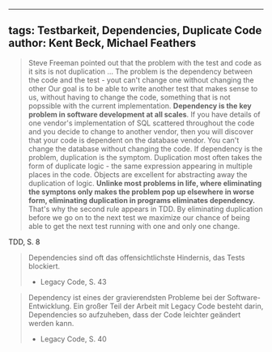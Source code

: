 
---
tags: Testbarkeit, Dependencies, Duplicate Code
author: Kent Beck, Michael Feathers
---

>Steve Freeman pointed out that the problem with the test and code as it sits is not duplication ... The problem is the dependency between the code and the test - yout can't change one without changing the other Our goal is to be able to write another test that makes sense to us, without having to change the code, something that is not popssible with the current implementation. **Dependency is the key problem in software development at all scales**.
>If you have details of one vendor's implementation of SQL scattered throughout the code and you decide to change to another vendor, then you will discover that your code is dependent on the database vendor. You can't change the database without changing the code.
>If dependency is the problem, duplication is the symptom. Duplication most often takes the form of duplicate logic - the same expression appearing in multiple places in the code. Objects are excellent for abstracting away the duplication of logic.
>**Unlinke most problems in life, where eliminating the symptons only makes the problem pop up elsewhere in worse form, eliminating duplication in programs eliminates dependency.** That's why the second rule appears in TDD. By eliminating duplication before we go on to the next test we maximize our chance of being able to get the next test running with one and only one change.

TDD, S. 8

> Dependencies sind oft das offensichtlichste Hindernis, das Tests blockiert.
> - Legacy Code, S. 43


> Dependency ist eines der gravierendsten Probleme bei der Software-Entwicklung. Ein großer Teil der Arbeit mit Legacy Code besteht darin, Dependencies so aufzuheben, dass der Code leichter geändert werden kann.
> - Legacy Code, S. 40